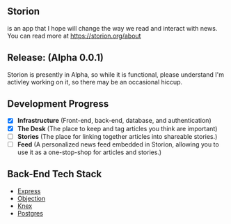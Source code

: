 ## Storion
is an app that I hope will change the way we read and interact with news.  You can read more at https://storion.org/about

## Release: (Alpha 0.0.1)
Storion is presently in Alpha, so while it is functional, please understand I'm activley working on it, so there may be an occasional hiccup.

## Development Progress
- [x] **Infrastructure**
(Front-end, back-end, database, and authentication)
- [x] **The Desk**
(The place to keep and tag articles you think are important)
- [ ] **Stories**
(The place for linking together articles into shareable stories.)
- [ ] **Feed**
(A personalized news feed embedded in Storion, allowing you to use it as a one-stop-shop for articles and stories.)

## Back-End Tech Stack
- [Express](https://expressjs.com/)
- [Objection](https://vincit.github.io/objection.js/)
- [Knex](https://knexjs.org/)
- [Postgres](https://www.postgresql.org/)
